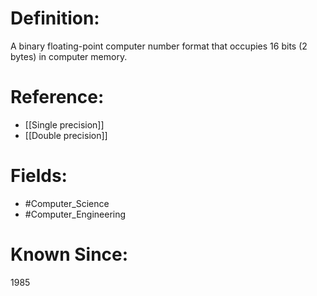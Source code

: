 

# Definition:
A binary floating-point computer number format that occupies 16 bits (2 bytes) in computer memory.

# Reference:
- [[Single precision]]
- [[Double precision]]

# Fields: 
- #Computer_Science
- #Computer_Engineering

# Known Since:
1985

